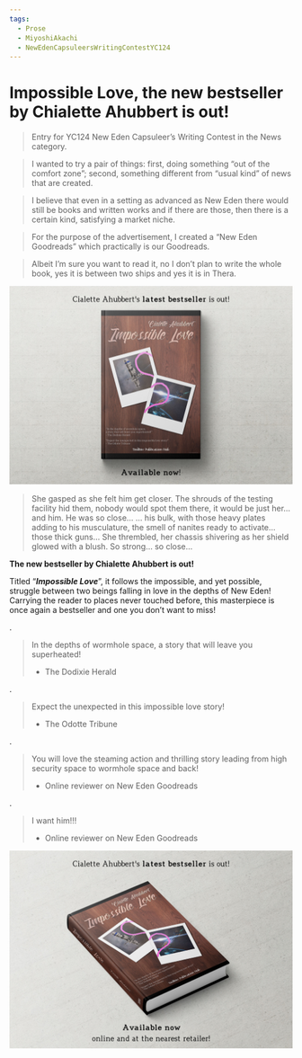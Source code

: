 ```yaml
---
tags:
  - Prose
  - MiyoshiAkachi
  - NewEdenCapsuleersWritingContestYC124
---
```


# Impossible Love, the new bestseller by Chialette Ahubbert is out! 

> Entry for YC124 New Eden Capsuleer’s Writing Contest in the News category.

> I wanted to try a pair of things: first, doing something “out of the comfort zone”; second, something different from “usual kind” of news that are created.

> I believe that even in a setting as advanced as New Eden there would still be books and written works and if there are those, then there is a certain kind, satisfying a market niche.

> For the purpose of the advertisement, I created a “New Eden Goodreads” which practically is our Goodreads.

> Albeit I’m sure you want to read it, no I don’t plan to write the whole book, yes it is between two ships and yes it is in Thera.

![Impossible Love](./ImpossibleLove1.jpeg)

>She gasped as she felt him get closer. The shrouds of the testing facility hid them, nobody would spot them there, it would be just her… and him. He was so close… … his bulk, with those heavy plates adding to his musculature, the smell of nanites ready to activate… those thick guns… She thrembled, her chassis shivering as her shield glowed with a blush. So strong… so close…

**The new bestseller by Chialette Ahubbert is out!**

Titled “***Impossible Love***”, it follows the impossible, and yet possible, struggle between two beings falling in love in the depths of New Eden! Carrying the reader to places never touched before, this masterpiece is once again a bestseller and one you don’t want to miss!

.

> In the depths of wormhole space, a story that will leave you superheated!
> - The Dodixie Herald

.

> Expect the unexpected in this impossible love story!
> - The Odotte Tribune

.

> You will love the steaming action and thrilling story leading from high security space to wormhole space and back!
> - Online reviewer on New Eden Goodreads

.

> I want him!!!
> - Online reviewer on New Eden Goodreads

![Impossible Love](./ImpossibleLove2.jpeg)